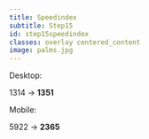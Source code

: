 ```yaml
---
title: Speedindex
subtitle: Step15
id: step15speedindex
classes: overlay centered_content
image: palms.jpg
---
```


Desktop:

<div class="big_text">
1314 &#8594; <strong>1351</strong><br />  
</div>

Mobile:

<div class="big_text">
5922 &#8594; <strong>2365</strong>
</div>
